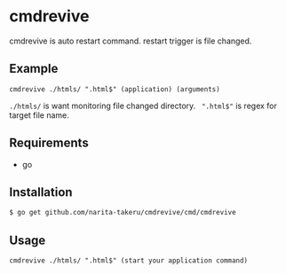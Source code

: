 
# cmdrevive

cmdrevive is auto restart command.
restart trigger is file changed.

## Example 

```
cmdrevive ./htmls/ ".html$" (application) (arguments)
```

`./htmls/` is want monitoring file changed directory.
` ".html$"` is regex for target file name.

## Requirements

- go 

## Installation

```bash
$ go get github.com/narita-takeru/cmdrevive/cmd/cmdrevive
```

## Usage

```
cmdrevive ./htmls/ ".html$" (start your application command)
```


